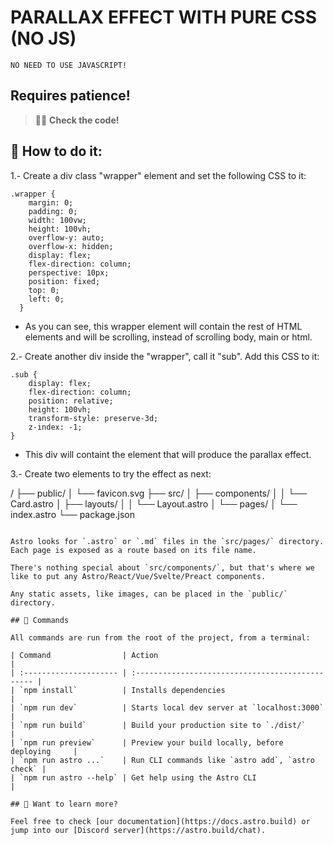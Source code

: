 # PARALLAX EFFECT WITH PURE CSS (NO JS)

```
NO NEED TO USE JAVASCRIPT!
```
## Requires patience!

> 🧑‍🚀 **Check the code!**


## 🚀 How to do it:

1.- Create a div class "wrapper" element and set the following CSS to it:
```
.wrapper {
    margin: 0;
    padding: 0;
    width: 100vw;
    height: 100vh;
    overflow-y: auto;
    overflow-x: hidden;
    display: flex;
    flex-direction: column;
    perspective: 10px;
    position: fixed;
    top: 0;
    left: 0;
  }
```

* As you can see, this wrapper element will contain the rest of HTML elements and will be scrolling, instead of scrolling body, main or html.

2.- Create another div inside the "wrapper", call it "sub". Add this CSS to it:
```
.sub {
    display: flex;
    flex-direction: column;
    position: relative;
    height: 100vh;
    transform-style: preserve-3d;
    z-index: -1;
}
```
* This div will containt the element that will produce the parallax effect.

3.- Create two elements to try the effect as next:




/
├── public/
│   └── favicon.svg
├── src/
│   ├── components/
│   │   └── Card.astro
│   ├── layouts/
│   │   └── Layout.astro
│   └── pages/
│       └── index.astro
└── package.json
```

Astro looks for `.astro` or `.md` files in the `src/pages/` directory. Each page is exposed as a route based on its file name.

There's nothing special about `src/components/`, but that's where we like to put any Astro/React/Vue/Svelte/Preact components.

Any static assets, like images, can be placed in the `public/` directory.

## 🧞 Commands

All commands are run from the root of the project, from a terminal:

| Command                | Action                                           |
| :--------------------- | :----------------------------------------------- |
| `npm install`          | Installs dependencies                            |
| `npm run dev`          | Starts local dev server at `localhost:3000`      |
| `npm run build`        | Build your production site to `./dist/`          |
| `npm run preview`      | Preview your build locally, before deploying     |
| `npm run astro ...`    | Run CLI commands like `astro add`, `astro check` |
| `npm run astro --help` | Get help using the Astro CLI                     |

## 👀 Want to learn more?

Feel free to check [our documentation](https://docs.astro.build) or jump into our [Discord server](https://astro.build/chat).
